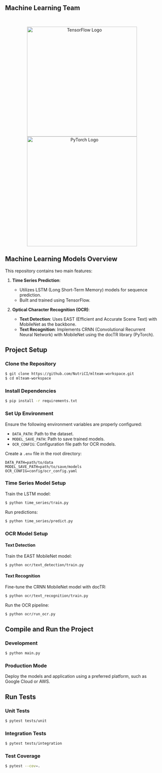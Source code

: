 ## Machine Learning Team
</br>
<p align="center">
  <a href="https://www.tensorflow.org/" target="blank"><img src="https://www.tensorflow.org/images/tf_logo_social.png" width="360" alt="TensorFlow Logo" /></a>
  <a href="https://pytorch.org/" target="blank"><img src="https://pytorch.org/assets/images/logo.svg" width="360" alt="PyTorch Logo" /></a>
</p>

## Machine Learning Models Overview

This repository contains two main features:

1. **Time Series Prediction**:
   - Utilizes LSTM (Long Short-Term Memory) models for sequence prediction.
   - Built and trained using TensorFlow.

2. **Optical Character Recognition (OCR)**:
   - **Text Detection**: Uses EAST (Efficient and Accurate Scene Text) with MobileNet as the backbone.
   - **Text Recognition**: Implements CRNN (Convolutional Recurrent Neural Network) with MobileNet using the docTR library (PyTorch).


## Project Setup

### Clone the Repository

```bash
$ git clone https://github.com/NutriCI/mlteam-workspace.git
$ cd mlteam-workspace
```

### Install Dependencies

```bash
$ pip install -r requirements.txt
```

### Set Up Environment

Ensure the following environment variables are properly configured:

- `DATA_PATH`: Path to the dataset.
- `MODEL_SAVE_PATH`: Path to save trained models.
- `OCR_CONFIG`: Configuration file path for OCR models.

Create a `.env` file in the root directory:

```env
DATA_PATH=path/to/data
MODEL_SAVE_PATH=path/to/save/models
OCR_CONFIG=config/ocr_config.yaml
```

### Time Series Model Setup

Train the LSTM model:

```bash
$ python time_series/train.py
```

Run predictions:

```bash
$ python time_series/predict.py
```

### OCR Model Setup

#### Text Detection
Train the EAST MobileNet model:

```bash
$ python ocr/text_detection/train.py
```

#### Text Recognition
Fine-tune the CRNN MobileNet model with docTR:

```bash
$ python ocr/text_recognition/train.py
```

Run the OCR pipeline:

```bash
$ python ocr/run_ocr.py
```

## Compile and Run the Project

### Development

```bash
$ python main.py
```

### Production Mode

Deploy the models and application using a preferred platform, such as Google Cloud or AWS.

## Run Tests

### Unit Tests

```bash
$ pytest tests/unit
```

### Integration Tests

```bash
$ pytest tests/integration
```

### Test Coverage

```bash
$ pytest --cov=.
```
